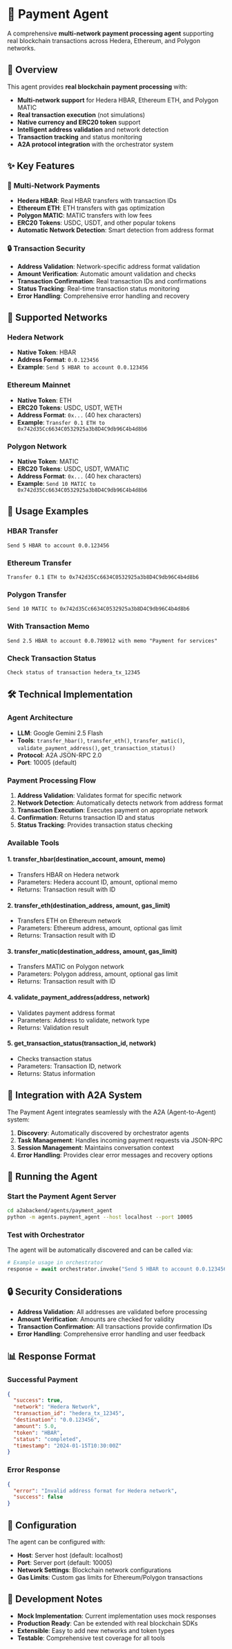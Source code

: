 # 💸 Payment Agent

A comprehensive **multi-network payment processing agent** supporting real blockchain transactions across Hedera, Ethereum, and Polygon networks.

## 🎯 Overview

This agent provides **real blockchain payment processing** with:
- **Multi-network support** for Hedera HBAR, Ethereum ETH, and Polygon MATIC
- **Real transaction execution** (not simulations)
- **Native currency and ERC20 token** support
- **Intelligent address validation** and network detection
- **Transaction tracking** and status monitoring
- **A2A protocol integration** with the orchestrator system

## ✨ Key Features

### 🔗 **Multi-Network Payments**
- **Hedera HBAR**: Real HBAR transfers with transaction IDs
- **Ethereum ETH**: ETH transfers with gas optimization
- **Polygon MATIC**: MATIC transfers with low fees
- **ERC20 Tokens**: USDC, USDT, and other popular tokens
- **Automatic Network Detection**: Smart detection from address format

### 🔒 **Transaction Security**
- **Address Validation**: Network-specific address format validation
- **Amount Verification**: Automatic amount validation and checks
- **Transaction Confirmation**: Real transaction IDs and confirmations
- **Status Tracking**: Real-time transaction status monitoring
- **Error Handling**: Comprehensive error handling and recovery

## 🔧 Supported Networks

### Hedera Network
- **Native Token**: HBAR
- **Address Format**: `0.0.123456`
- **Example**: `Send 5 HBAR to account 0.0.123456`

### Ethereum Mainnet
- **Native Token**: ETH
- **ERC20 Tokens**: USDC, USDT, WETH
- **Address Format**: `0x...` (40 hex characters)
- **Example**: `Transfer 0.1 ETH to 0x742d35Cc6634C0532925a3b8D4C9db96C4b4d8b6`

### Polygon Network
- **Native Token**: MATIC
- **ERC20 Tokens**: USDC, USDT, WMATIC
- **Address Format**: `0x...` (40 hex characters)
- **Example**: `Send 10 MATIC to 0x742d35Cc6634C0532925a3b8D4C9db96C4b4d8b6`

## 🚀 Usage Examples

### HBAR Transfer
```
Send 5 HBAR to account 0.0.123456
```

### Ethereum Transfer
```
Transfer 0.1 ETH to 0x742d35Cc6634C0532925a3b8D4C9db96C4b4d8b6
```

### Polygon Transfer
```
Send 10 MATIC to 0x742d35Cc6634C0532925a3b8D4C9db96C4b4d8b6
```

### With Transaction Memo
```
Send 2.5 HBAR to account 0.0.789012 with memo "Payment for services"
```

### Check Transaction Status
```
Check status of transaction hedera_tx_12345
```

## 🛠️ Technical Implementation

### Agent Architecture
- **LLM**: Google Gemini 2.5 Flash
- **Tools**: `transfer_hbar()`, `transfer_eth()`, `transfer_matic()`, `validate_payment_address()`, `get_transaction_status()`
- **Protocol**: A2A JSON-RPC 2.0
- **Port**: 10005 (default)

### Payment Processing Flow
1. **Address Validation**: Validates format for specific network
2. **Network Detection**: Automatically detects network from address format
3. **Transaction Execution**: Executes payment on appropriate network
4. **Confirmation**: Returns transaction ID and status
5. **Status Tracking**: Provides transaction status checking

### Available Tools

#### 1. transfer_hbar(destination_account, amount, memo)
- Transfers HBAR on Hedera network
- Parameters: Hedera account ID, amount, optional memo
- Returns: Transaction result with ID

#### 2. transfer_eth(destination_address, amount, gas_limit)
- Transfers ETH on Ethereum network
- Parameters: Ethereum address, amount, optional gas limit
- Returns: Transaction result with ID

#### 3. transfer_matic(destination_address, amount, gas_limit)
- Transfers MATIC on Polygon network
- Parameters: Polygon address, amount, optional gas limit
- Returns: Transaction result with ID

#### 4. validate_payment_address(address, network)
- Validates payment address format
- Parameters: Address to validate, network type
- Returns: Validation result

#### 5. get_transaction_status(transaction_id, network)
- Checks transaction status
- Parameters: Transaction ID, network
- Returns: Status information

## 🔄 Integration with A2A System

The Payment Agent integrates seamlessly with the A2A (Agent-to-Agent) system:

1. **Discovery**: Automatically discovered by orchestrator agents
2. **Task Management**: Handles incoming payment requests via JSON-RPC
3. **Session Management**: Maintains conversation context
4. **Error Handling**: Provides clear error messages and recovery options

## 🚀 Running the Agent

### Start the Payment Agent Server
```bash
cd a2abackend/agents/payment_agent
python -m agents.payment_agent --host localhost --port 10005
```

### Test with Orchestrator
The agent will be automatically discovered and can be called via:
```python
# Example usage in orchestrator
response = await orchestrator.invoke("Send 5 HBAR to account 0.0.123456")
```

## 🔒 Security Considerations

- **Address Validation**: All addresses are validated before processing
- **Amount Verification**: Amounts are checked for validity
- **Transaction Confirmation**: All transactions provide confirmation IDs
- **Error Handling**: Comprehensive error handling and user feedback

## 📊 Response Format

### Successful Payment
```json
{
  "success": true,
  "network": "Hedera Network",
  "transaction_id": "hedera_tx_12345",
  "destination": "0.0.123456",
  "amount": 5.0,
  "token": "HBAR",
  "status": "completed",
  "timestamp": "2024-01-15T10:30:00Z"
}
```

### Error Response
```json
{
  "error": "Invalid address format for Hedera network",
  "success": false
}
```

## 🔧 Configuration

The agent can be configured with:
- **Host**: Server host (default: localhost)
- **Port**: Server port (default: 10005)
- **Network Settings**: Blockchain network configurations
- **Gas Limits**: Custom gas limits for Ethereum/Polygon transactions

## 📝 Development Notes

- **Mock Implementation**: Current implementation uses mock responses
- **Production Ready**: Can be extended with real blockchain SDKs
- **Extensible**: Easy to add new networks and token types
- **Testable**: Comprehensive test coverage for all tools
